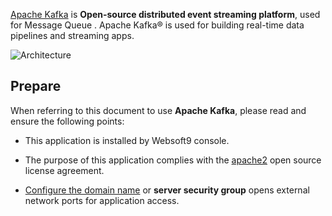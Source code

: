 [Apache Kafka](https://kafka.apache.org/) is **Open-source distributed event streaming platform**, used for Message Queue . Apache Kafka® is used for building real-time data pipelines and streaming apps.


![Architecture](https://libs.websoft9.com/Websoft9/DocsPicture/en/kafka/kafka-gui-websoft9.png)


## Prepare

When referring to this document to use **Apache Kafka**, please read and ensure the following points:

- This application is installed by Websoft9 console.

- The purpose of this application complies with the [apache2](https://opensource.org/licenses/Apache-2.0) open source license agreement.

- [Configure the domain name](./domain-set) or **server security group** opens external network ports for application access.